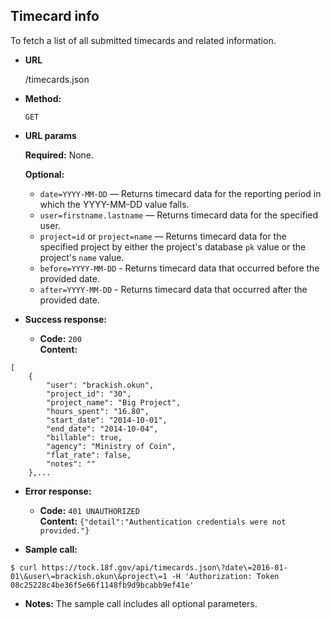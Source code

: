 **Timecard info**
----
To fetch a list of all submitted timecards and related information.

* **URL**

  /timecards.json

* **Method:**

  `GET`
  
*  **URL params**

   **Required:**
   None.
   
   **Optional:**
   - `date=YYYY-MM-DD` — Returns timecard data for the reporting period in which the YYYY-MM-DD value falls.
   - `user=firstname.lastname` — Returns timecard data for the specified user.
   - `project=id` or `project=name` — Returns timecard data for the specified project by either the project's database `pk` value or the project's `name` value.
   - `before=YYYY-MM-DD` - Returns timecard data that occurred before the provided date.
   - `after=YYYY-MM-DD` - Returns timecard data that occurred after the provided date.

* **Success response:**

  * **Code:** `200` <br />
    **Content:** 
```
[
    {
        "user": "brackish.okun",
        "project_id": "30",
        "project_name": "Big Project",
        "hours_spent": "16.80",
        "start_date": "2014-10-01",
        "end_date": "2014-10-04",
        "billable": true,
        "agency": "Ministry of Coin",
        "flat_rate": false,
        "notes": ""
    },...
```
 
* **Error response:**

  * **Code:** `401 UNAUTHORIZED` <br />
    **Content:** `{"detail":"Authentication credentials were not provided."}`

* **Sample call:**

```
$ curl https://tock.18f.gov/api/timecards.json\?date\=2016-01-01\&user\=brackish.okun\&project\=1 -H 'Authorization: Token 08c25228c4be36f5e66f1148fb9d9bcabb9ef41e'
```

* **Notes:** The sample call includes all optional parameters.
 
